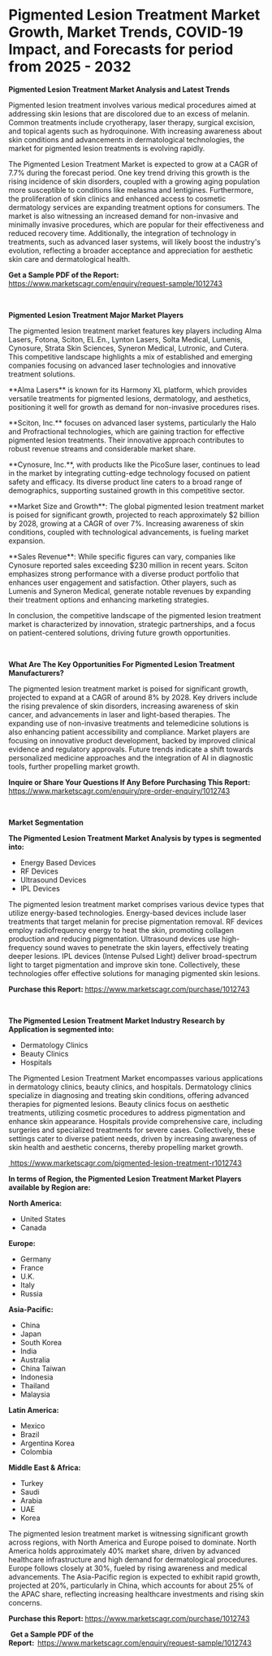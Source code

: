 <p><h1>Pigmented Lesion Treatment Market Growth, Market Trends, COVID-19 Impact, and Forecasts for period from 2025 - 2032</h1></p><p><strong>Pigmented Lesion Treatment Market Analysis and Latest Trends</strong></p>
<p><p>Pigmented lesion treatment involves various medical procedures aimed at addressing skin lesions that are discolored due to an excess of melanin. Common treatments include cryotherapy, laser therapy, surgical excision, and topical agents such as hydroquinone. With increasing awareness about skin conditions and advancements in dermatological technologies, the market for pigmented lesion treatments is evolving rapidly.</p><p>The Pigmented Lesion Treatment Market is expected to grow at a CAGR of 7.7% during the forecast period. One key trend driving this growth is the rising incidence of skin disorders, coupled with a growing aging population more susceptible to conditions like melasma and lentigines. Furthermore, the proliferation of skin clinics and enhanced access to cosmetic dermatology services are expanding treatment options for consumers. The market is also witnessing an increased demand for non-invasive and minimally invasive procedures, which are popular for their effectiveness and reduced recovery time. Additionally, the integration of technology in treatments, such as advanced laser systems, will likely boost the industry's evolution, reflecting a broader acceptance and appreciation for aesthetic skin care and dermatological health.</p></p>
<p><strong>Get a Sample PDF of the Report:&nbsp;</strong> <a href="https://www.marketscagr.com/enquiry/request-sample/1012743?utm_campaign=3012&utm_medium=2&utm_source=Github&utm_content=ia&utm_term=16042025&utm_id=pigmented-lesion-treatment">https://www.marketscagr.com/enquiry/request-sample/1012743</a></p>
<p>&nbsp;</p>
<p><strong>Pigmented Lesion Treatment Major Market Players</strong></p>
<p><p>The pigmented lesion treatment market features key players including Alma Lasers, Fotona, Sciton, EL.En., Lynton Lasers, Solta Medical, Lumenis, Cynosure, Strata Skin Sciences, Syneron Medical, Lutronic, and Cutera. This competitive landscape highlights a mix of established and emerging companies focusing on advanced laser technologies and innovative treatment solutions.</p><p>**Alma Lasers** is known for its Harmony XL platform, which provides versatile treatments for pigmented lesions, dermatology, and aesthetics, positioning it well for growth as demand for non-invasive procedures rises.</p><p>**Sciton, Inc.** focuses on advanced laser systems, particularly the Halo and Profractional technologies, which are gaining traction for effective pigmented lesion treatments. Their innovative approach contributes to robust revenue streams and considerable market share.</p><p>**Cynosure, Inc.**, with products like the PicoSure laser, continues to lead in the market by integrating cutting-edge technology focused on patient safety and efficacy. Its diverse product line caters to a broad range of demographics, supporting sustained growth in this competitive sector.</p><p>**Market Size and Growth**: The global pigmented lesion treatment market is poised for significant growth, projected to reach approximately $2 billion by 2028, growing at a CAGR of over 7%. Increasing awareness of skin conditions, coupled with technological advancements, is fueling market expansion.</p><p>**Sales Revenue**: While specific figures can vary, companies like Cynosure reported sales exceeding $230 million in recent years. Sciton emphasizes strong performance with a diverse product portfolio that enhances user engagement and satisfaction. Other players, such as Lumenis and Syneron Medical, generate notable revenues by expanding their treatment options and enhancing marketing strategies.</p><p>In conclusion, the competitive landscape of the pigmented lesion treatment market is characterized by innovation, strategic partnerships, and a focus on patient-centered solutions, driving future growth opportunities.</p></p>
<p>&nbsp;</p>
<p><strong>What Are The Key Opportunities For Pigmented Lesion Treatment Manufacturers?</strong></p>
<p><p>The pigmented lesion treatment market is poised for significant growth, projected to expand at a CAGR of around 8% by 2028. Key drivers include the rising prevalence of skin disorders, increasing awareness of skin cancer, and advancements in laser and light-based therapies. The expanding use of non-invasive treatments and telemedicine solutions is also enhancing patient accessibility and compliance. Market players are focusing on innovative product development, backed by improved clinical evidence and regulatory approvals. Future trends indicate a shift towards personalized medicine approaches and the integration of AI in diagnostic tools, further propelling market growth.</p></p>
<p><strong>Inquire or Share Your Questions If Any Before Purchasing This Report:</strong> <a href="https://www.marketscagr.com/enquiry/pre-order-enquiry/1012743?utm_campaign=3012&utm_medium=2&utm_source=Github&utm_content=ia&utm_term=16042025&utm_id=pigmented-lesion-treatment">https://www.marketscagr.com/enquiry/pre-order-enquiry/1012743</a></p>
<p>&nbsp;</p>
<p><strong>Market Segmentation</strong></p>
<p><strong>The Pigmented Lesion Treatment Market Analysis by types is segmented into:</strong></p>
<p><ul><li>Energy Based Devices</li><li>RF Devices</li><li>Ultrasound Devices</li><li>IPL Devices</li></ul></p>
<p><p>The pigmented lesion treatment market comprises various device types that utilize energy-based technologies. Energy-based devices include laser treatments that target melanin for precise pigmentation removal. RF devices employ radiofrequency energy to heat the skin, promoting collagen production and reducing pigmentation. Ultrasound devices use high-frequency sound waves to penetrate the skin layers, effectively treating deeper lesions. IPL devices (Intense Pulsed Light) deliver broad-spectrum light to target pigmentation and improve skin tone. Collectively, these technologies offer effective solutions for managing pigmented skin lesions.</p></p>
<p><strong>Purchase this Report:&nbsp;</strong><a href="https://www.marketscagr.com/purchase/1012743?utm_campaign=3012&utm_medium=2&utm_source=Github&utm_content=ia&utm_term=16042025&utm_id=pigmented-lesion-treatment">https://www.marketscagr.com/purchase/1012743</a></p>
<p>&nbsp;</p>
<p><strong>The Pigmented Lesion Treatment Market Industry Research by Application is segmented into:</strong></p>
<p><ul><li>Dermatology Clinics</li><li>Beauty Clinics</li><li>Hospitals</li></ul></p>
<p><p>The Pigmented Lesion Treatment Market encompasses various applications in dermatology clinics, beauty clinics, and hospitals. Dermatology clinics specialize in diagnosing and treating skin conditions, offering advanced therapies for pigmented lesions. Beauty clinics focus on aesthetic treatments, utilizing cosmetic procedures to address pigmentation and enhance skin appearance. Hospitals provide comprehensive care, including surgeries and specialized treatments for severe cases. Collectively, these settings cater to diverse patient needs, driven by increasing awareness of skin health and aesthetic concerns, thereby propelling market growth.</p></p>
<p><a href="https://www.marketscagr.com/pigmented-lesion-treatment-r1012743?utm_campaign=3012&utm_medium=2&utm_source=Github&utm_content=ia&utm_term=16042025&utm_id=pigmented-lesion-treatment">&nbsp;https://www.marketscagr.com/pigmented-lesion-treatment-r1012743</a></p>
<p><strong>In terms of Region, the Pigmented Lesion Treatment Market Players available by Region are:</strong></p>
<p>
    <p> <strong> North America: </strong>
        <ul>
            <li>United States</li>
            <li>Canada</li>
        </ul>
        </p> 
    <p> <strong> Europe: </strong>
        <ul>
            <li>Germany</li>
            <li>France</li>
            <li>U.K.</li>
            <li>Italy</li>
            <li>Russia</li>
        </ul>
        </p> 
    <p> <strong> Asia-Pacific: </strong>
        <ul>
            <li>China</li>
            <li>Japan</li>
            <li>South Korea</li>
            <li>India</li>
            <li>Australia</li>
            <li>China Taiwan</li>
            <li>Indonesia</li>
            <li>Thailand</li>
            <li>Malaysia</li>
        </ul>
        </p> 
    <p> <strong> Latin America: </strong>
        <ul>
            <li>Mexico</li>
            <li>Brazil</li>
            <li>Argentina Korea</li>
            <li>Colombia</li>
        </ul>
        </p> 
    <p> <strong> Middle East & Africa: </strong>
        <ul>
            <li>Turkey</li>
            <li>Saudi</li>
            <li>Arabia</li>
            <li>UAE</li>
            <li>Korea</li>
        </ul>
    </p>
    </p>
<p><p>The pigmented lesion treatment market is witnessing significant growth across regions, with North America and Europe poised to dominate. North America holds approximately 40% market share, driven by advanced healthcare infrastructure and high demand for dermatological procedures. Europe follows closely at 30%, fueled by rising awareness and medical advancements. The Asia-Pacific region is expected to exhibit rapid growth, projected at 20%, particularly in China, which accounts for about 25% of the APAC share, reflecting increasing healthcare investments and rising skin concerns.</p></p>
<p><strong>Purchase this Report: </strong><a href="https://www.marketscagr.com/purchase/1012743?utm_campaign=3012&utm_medium=2&utm_source=Github&utm_content=ia&utm_term=16042025&utm_id=pigmented-lesion-treatment">https://www.marketscagr.com/purchase/1012743</a></p>
<p>&nbsp;<strong>Get a Sample PDF of the Report:&nbsp;&nbsp;</strong><a href="https://www.marketscagr.com/enquiry/request-sample/1012743?utm_campaign=3012&utm_medium=2&utm_source=Github&utm_content=ia&utm_term=16042025&utm_id=pigmented-lesion-treatment">https://www.marketscagr.com/enquiry/request-sample/1012743</a></p>
<p><strong></strong></p>
<p><p></p><p></p><p></p></p>